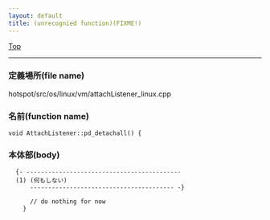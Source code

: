 ```yaml
---
layout: default
title: (unrecognied function)(FIXME!)
---
```

[Top](../index.html)

--- 
### 定義場所(file name)
hotspot/src/os/linux/vm/attachListener_linux.cpp

### 名前(function name)
```
void AttachListener::pd_detachall() {
```

### 本体部(body)
```
  {- -------------------------------------------
  (1) (何もしない)
      ---------------------------------------- -}

	  // do nothing for now
	}
	
```


